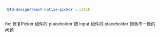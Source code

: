 ```yaml
---
'@td-design/react-native-picker': patch
---
```


fix: 修复Picker 组件的 placeholder 跟 Input 组件的 placeholder 颜色不一致的问题
